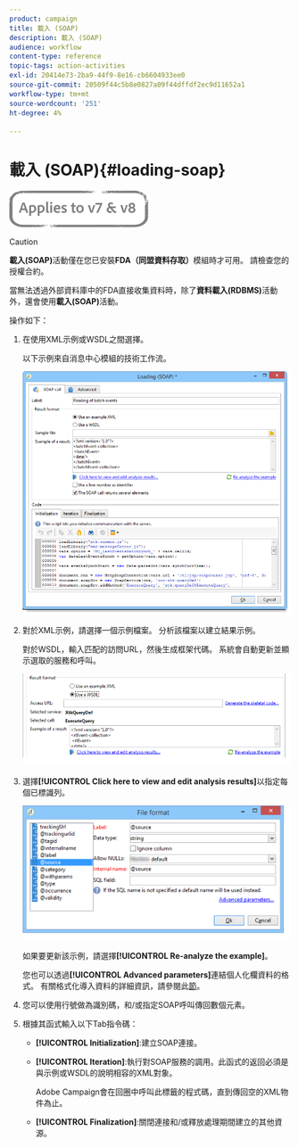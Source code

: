 ```yaml
---
product: campaign
title: 載入 (SOAP)
description: 載入 (SOAP)
audience: workflow
content-type: reference
topic-tags: action-activities
exl-id: 20414e73-2ba9-44f9-8e16-cb6604933ee0
source-git-commit: 20509f44c5b8e0827a09f44dffdf2ec9d11652a1
workflow-type: tm+mt
source-wordcount: '251'
ht-degree: 4%

---
```


# 載入 (SOAP){#loading-soap}

![](../../assets/common.svg)

>[!CAUTION]
>
>**載入(SOAP)**&#x200B;活動僅在您已安裝&#x200B;**FDA（同盟資料存取）**&#x200B;模組時才可用。 請檢查您的授權合約。

當無法透過外部資料庫中的FDA直接收集資料時，除了&#x200B;**資料載入(RDBMS)**&#x200B;活動外，還會使用&#x200B;**載入(SOAP)**&#x200B;活動。

操作如下：

1. 在使用XML示例或WSDL之間選擇。

   以下示例來自消息中心模組的技術工作流。

   ![](assets/load_soap_002.png)

1. 對於XML示例，請選擇一個示例檔案。 分析該檔案以建立結果示例。

   對於WSDL，輸入匹配的訪問URL，然後生成框架代碼。 系統會自動更新並顯示選取的服務和呼叫。

   ![](assets/soap_load_003.png)

1. 選擇&#x200B;**[!UICONTROL Click here to view and edit analysis results]**&#x200B;以指定每個已標識列。

   ![](assets/soap_load_001.png)

   如果要更新該示例，請選擇&#x200B;**[!UICONTROL Re-analyze the example]**。

   您也可以透過&#x200B;**[!UICONTROL Advanced parameters]**&#x200B;連結個人化欄資料的格式。 有關格式化導入資料的詳細資訊，請參閱此[節](../../platform/using/executing-import-jobs.md)。

1. 您可以使用行號做為識別碼，和/或指定SOAP呼叫傳回數個元素。
1. 根據其函式輸入以下Tab指令碼：

   * **[!UICONTROL Initialization]**:建立SOAP連接。
   * **[!UICONTROL Iteration]**:執行對SOAP服務的調用。此函式的返回必須是與示例或WSDL的說明相容的XML對象。

      Adobe Campaign會在回圈中呼叫此標籤的程式碼，直到傳回空的XML物件為止。

   * **[!UICONTROL Finalization]**:關閉連接和/或釋放處理期間建立的其他資源。
